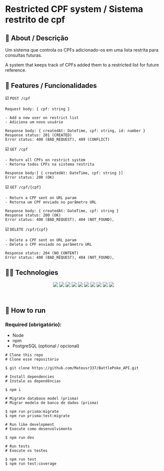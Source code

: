# Restricted CPF system / Sistema restrito de cpf

## :link: About / Descrição

Um sistema que controla os CPFs adicionado-os em uma lista restrita para consultas futuras.

A system that keeps track of CPFs added them to a restricted list for future reference.

## :hammer: Features / Funcionalidades

:ballot_box_with_check: `POST /cpf`

```
Request body: { cpf: string }

- Add a new user on restrict list
- Adiciona um novo usuário

Response body: { createdAt: DateTime, cpf: string, id: number }
Response status: 201 (CREATED)
Error status: 400 (BAD_REQUEST), 409 (CONFLICT)
```

:ballot_box_with_check: `GET /cpf`

```
- Return all CPFs on restrict system
- Retorna todos CPFs na sistema restrita

Response body:[ { createdAt: DateTime, cpf: string }]
Error status: 200 (OK)
```

:ballot_box_with_check: `GET /cpf/{cpf}`

```
- Return a CPF sent on URL param
- Retorna um CPF enviado no parâmetro URL

Response body: { createdAt: DateTime, cpf: string }
Response status: 200 (OK)
Error status: 400 (BAD_REQUEST), 404 (NOT_FOUND),
```

:ballot_box_with_check: `DELETE /cpf/{cpf}`

```
- Delete a CPF sent on URL param
- Deleta o CPF enviado no parâmetro URL

Response status: 204 (NO_CONTENT)
Error status: 400 (BAD_REQUEST), 404 (NOT_FOUND),
```

## :woman_technologist: Technologies

<p align="center">
  <img src="https://img.shields.io/badge/typescript-3178C6?style=for-the-badge&logo=typescript&logoColor=black" />
  <img src="https://img.shields.io/badge/node.js-339933?style=for-the-badge&logo=node.js&logoColor=ffffff"/>
  <img src="https://img.shields.io/badge/express-000000?style=for-the-badge&logo=express&logoColor=ffffff"/>
  <img src="https://img.shields.io/badge/jest-C21325?style=for-the-badge&logo=jest&logoColor=ffffff"/>
  <img src="https://img.shields.io/badge/postgresql-4169E1?style=for-the-badge&logo=postgresql&logoColor=ffffff"/>
  <img src="https://img.shields.io/badge/supertest-141526?style=for-the-badge&logo=jest&logoColor=ffffff"/>
  <img src="https://img.shields.io/badge/eslint-4B32C3?style=for-the-badge&logo=eslint&logoColor=ffffff"/>
  <img src="https://img.shields.io/badge/prettier-F7B93E?style=for-the-badge&logo=prettier&logoColor=000000"/>
  <img src="https://img.shields.io/badge/supabase-3ECF8E?style=for-the-badge&logo=supabase&logoColor=ffffff"/>
  <img src="https://img.shields.io/badge/render-46E3B7?style=for-the-badge&logo=render&logoColor=ffffff"/>
</p>
<br>

## :tada: How to run

### Required (obrigatório):

- Node
- npm
- PostgreSQL (optional / opcional)

```
# Clone this repo
# Clone esse repositório

$ git clone https://github.com/Mateusr337/BattlePoke_API.git

# Install dependencies
# Instale as dependências

$ npm i

# Migrate database model (prisma)
# Migrar modelo de banco de dados (prisma)

$ npm run prisma:migrate
$ npm run prisma:test:migrate

# Run like development
# Execute como desenvolvimento

$ npm run dev

# Run tests
# Execute os testes

$ npm run test
$ npm run test:coverage
```
